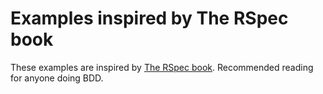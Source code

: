 # Examples inspired by The RSpec book

These examples are inspired by [The RSpec book](http://www.pragprog.com/titles/achbd/the-rspec-book). Recommended reading for anyone doing BDD.